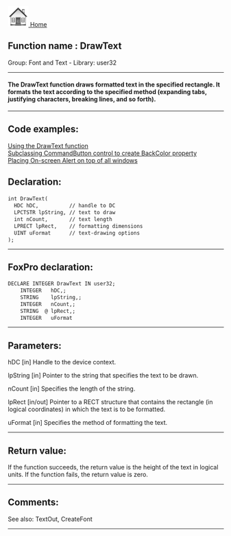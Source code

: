 [<img src="../../images/home.png"> Home ](https://github.com/VFPX/Win32API)  

## Function name : DrawText
Group: Font and Text - Library: user32    
***  


#### The DrawText function draws formatted text in the specified rectangle. It formats the text according to the specified method (expanding tabs, justifying characters, breaking lines, and so forth). 
***  


## Code examples:
[Using the DrawText function](../../samples/sample_303.md)  
[Subclassing CommandButton control to create BackColor property](../../samples/sample_392.md)  
[Placing On-screen Alert on top of all windows](../../samples/sample_504.md)  

## Declaration:
```foxpro  
int DrawText(
  HDC hDC,          // handle to DC
  LPCTSTR lpString, // text to draw
  int nCount,       // text length
  LPRECT lpRect,    // formatting dimensions
  UINT uFormat      // text-drawing options
);  
```  
***  


## FoxPro declaration:
```foxpro  
DECLARE INTEGER DrawText IN user32;
	INTEGER   hDC,;
	STRING    lpString,;
	INTEGER   nCount,;
	STRING  @ lpRect,;
	INTEGER   uFormat  
```  
***  


## Parameters:
hDC 
[in] Handle to the device context. 

lpString 
[in] Pointer to the string that specifies the text to be drawn.

nCount 
[in] Specifies the length of the string. 

lpRect 
[in/out] Pointer to a RECT structure that contains the rectangle (in logical coordinates) in which the text is to be formatted. 

uFormat 
[in] Specifies the method of formatting the text. 

  
***  


## Return value:
If the function succeeds, the return value is the height of the text in logical units.
If the function fails, the return value is zero.  
***  


## Comments:
See also: TextOut, CreateFont   
  
***  

